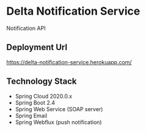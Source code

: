 # Delta Notification Service

Notification API

## Deployment Url

https://delta-notification-service.herokuapp.com/

## Technology Stack

- Spring Cloud 2020.0.x
- Spring Boot 2.4
- Spring Web Service (SOAP server)
- Spring Email
- Spring Webflux (push notification)


